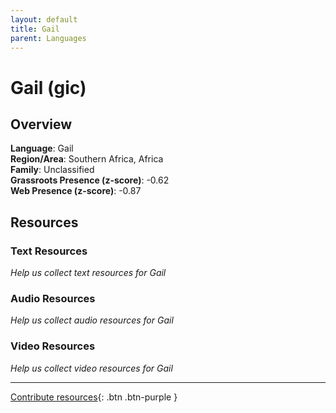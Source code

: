 ```yaml
---
layout: default
title: Gail
parent: Languages
---
```


# Gail (gic)

## Overview

**Language**: Gail  
**Region/Area**: Southern Africa, Africa  
**Family**: Unclassified  
**Grassroots Presence (z-score)**: -0.62  
**Web Presence (z-score)**: -0.87  

## Resources

### Text Resources
*Help us collect text resources for Gail*

### Audio Resources
*Help us collect audio resources for Gail*

### Video Resources
*Help us collect video resources for Gail*

---

[Contribute resources](https://forms.office.com/e/1SfLJx3u1r){: .btn .btn-purple }
